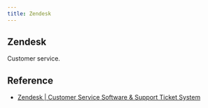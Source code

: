 ```yaml
---
title: Zendesk
---
```


## Zendesk
Customer service.

## Reference
* [Zendesk | Customer Service Software & Support Ticket System](https://www.zendesk.com/)

